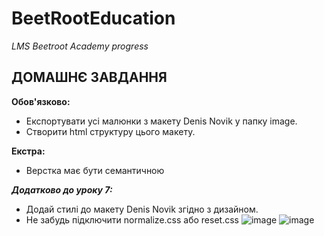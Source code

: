 # BeetRootEducation

_LMS Beetroot Academy progress_

## ДОМАШНЄ ЗАВДАННЯ

**Обов'язково:**

- Експортувати усі малюнки з макету Denis Novik у папку image.
- Створити html структуру цього макету.

**Екстра:**

- Верстка має бути семантичною

***Додатково до уроку 7:***

- Додай стилі до макету Denis Novik згідно з дизайном.
- Не забудь підключити normalize.css або reset.css
![image](https://user-images.githubusercontent.com/112722061/222791400-b10199a8-1fcf-404d-bcd4-caf4791aece2.png)
![image](https://user-images.githubusercontent.com/112722061/222791451-e964b96e-1827-4611-82b6-f0555e5a7cce.png)
